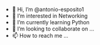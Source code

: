 - 👋 Hi, I’m @antonio-esposito1
- 👀 I’m interested in Networking 
- 🌱 I’m currently learning Python
- 💞️ I’m looking to collaborate on ...
- 📫 How to reach me ...

<!---
antonio-esposito1/antonio-esposito1 is a ✨ special ✨ repository because its `README.md` (this file) appears on your GitHub profile.
You can click the Preview link to take a look at your changes.
--->
